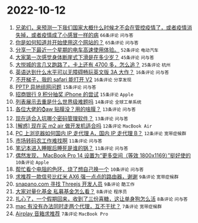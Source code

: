 # 2022-10-12

1. [兄弟们，来预测一下我们国家大概什么时候才不会在管控疫情了，或者疫情消失掉，或者疫情成了小感冒一样的病](https://www.v2ex.com/t/886244) `66条评论` `问与答`
1. [你是如何知道并开始使用这个网站的？](https://www.v2ex.com/t/886237) `65条评论` `问与答`
1. [分享一下最近一个星期的电车高速使用体验。](https://www.v2ex.com/t/886284) `52条评论` `电动汽车`
1. [大家第一次感觉身体断崖式下滑是在多少岁？](https://www.v2ex.com/t/886246) `45条评论` `问与答`
1. [大悦城的言几又跑路了，卡上还有 4700 多，怎么追？](https://www.v2ex.com/t/886233) `25条评论` `杭州`
1. [英语达到什么水平可以无障碍畅玩英文版 3A 大作？](https://www.v2ex.com/t/886325) `16条评论` `问与答`
1. [不开梯子，我的 safari 能打开 V2](https://www.v2ex.com/t/886312) `16条评论` `分享发现`
1. [PPTP 异地组网问题](https://www.v2ex.com/t/886299) `15条评论` `问与答`
1. [招商银行 9 积分抽奖 iPhone 的尝试](https://www.v2ex.com/t/886247) `15条评论` `Apple`
1. [列表展示去重是什么世界级难题吗](https://www.v2ex.com/t/886290) `14条评论` `全球工单系统`
1. [各位大佬的⌚️aw 贴膜没？用的啥膜？](https://www.v2ex.com/t/886329) `13条评论` `问与答`
1. [现在适合入坑哪个密码管理软件？](https://www.v2ex.com/t/886306) `13条评论` `问与答`
1. [[解惑] 现在买 m2 air 做开发机适合吗](https://www.v2ex.com/t/886330) `12条评论` `MacBook Air`
1. [PC 上浏览器如何国内 IP 走代理 A，国内 IP 走代理 B？](https://www.v2ex.com/t/886234) `12条评论` `宽带症候群`
1. [市场转码农工作难找啊](https://www.v2ex.com/t/886374) `11条评论` `问与答`
1. [笔记本进入睡眠后睡死是谁的锅？](https://www.v2ex.com/t/886340) `11条评论` `问与答`
1. [偶然发现， MacBook Pro 14 设置为“更多空间（等效 1800x1169）”挺好使的](https://www.v2ex.com/t/886349) `10条评论` `Apple`
1. [帮忙看个电阻的色环，烧了想自己换一个](https://www.v2ex.com/t/886338) `10条评论` `问与答`
1. [求推荐一款信号比红米 AX6 强一点点的路由器，谢谢](https://www.v2ex.com/t/886354) `9条评论` `宽带症候群`
1. [snapano.com 寻找 Threejs 开发人员](https://www.v2ex.com/t/886235) `9条评论` `酷工作`
1. [大家对量化基金 私募基金怎么看？](https://www.v2ex.com/t/886326) `8条评论` `程序员`
1. [扎心了，一个假期回来，收到了三份喜糖，这让单身狗怎么活](https://www.v2ex.com/t/886250) `8条评论` `问与答`
1. [mac 有没有办法同时走两个代理，互不干扰？](https://www.v2ex.com/t/886347) `7条评论` `宽带症候群`
1. [Airplay 音箱求推荐](https://www.v2ex.com/t/886335) `7条评论` `MacBook Pro`
